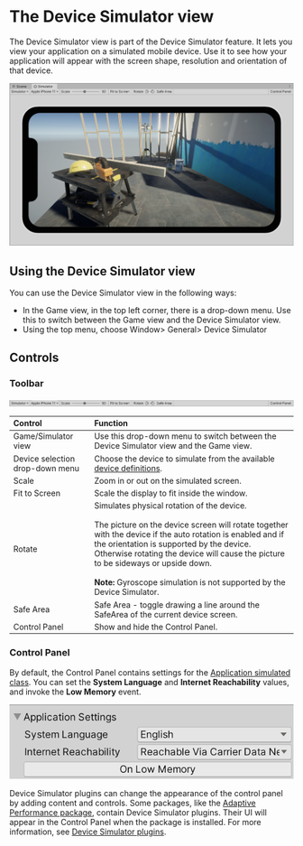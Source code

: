 # The Device Simulator view

The Device Simulator view is part of the Device Simulator feature. It lets you view your application on a simulated mobile device. Use it to see how your application will appear with the screen shape, resolution and orientation of that device.

![images/DeviceSimulatorView.png](images/DeviceSimulatorView.png)

## Using the Device Simulator view

You can use the Device Simulator view in the following ways:

* In the Game view, in the top left corner, there is a drop-down menu. Use this to switch between the Game view and the Device Simulator view.
* Using the top menu, choose Window> General> Device Simulator

## Controls
### Toolbar

![images/DeviceSimulatorToolbar.png](images/DeviceSimulatorToolbar.png)

|**Control** |**Function** |
|:---|:---|
|Game/Simulator view| Use this drop-down menu to switch between the Device Simulator view and the Game view. |
|Device selection drop-down menu| Choose the device to simulate from the available [device definitions](DefiningCustomDevices.md). |
|Scale| Zoom in or out on the simulated screen. |
|Fit to Screen| Scale the display to fit inside the window. |
|Rotate| Simulates physical rotation of the device.<br/><br/>The picture on the device screen will rotate together with the device if the auto rotation is enabled and if the orientation is supported by the device. Otherwise rotating the device will cause the picture to be sideways or upside down.<br/><br/>**Note:** Gyroscope simulation is not supported by the Device Simulator. |
|Safe Area| Safe Area - toggle drawing a line around the SafeArea of the current device screen. |
|Control Panel| Show and hide the Control Panel. |

### Control Panel
By default, the Control Panel contains settings for the [Application simulated class](https://docs.unity3d.com/ScriptReference/Application.html). You can set the **System Language** and **Internet Reachability** values, and invoke the **Low Memory** event.

![images/DeviceSimulatorControlPanel.png](images/DeviceSimulatorControlPanel.png)

Device Simulator plugins can change the appearance of the control panel by adding content and controls. Some packages, like the [Adaptive Performance package](https://docs.unity3d.com/Packages/com.unity.adaptiveperformance@1.0/manual/index.html), contain Device Simulator plugins. Their UI will appear in the Control Panel when the package is installed. For more information, see [Device Simulator plugins](CreatingPlugin.md).

